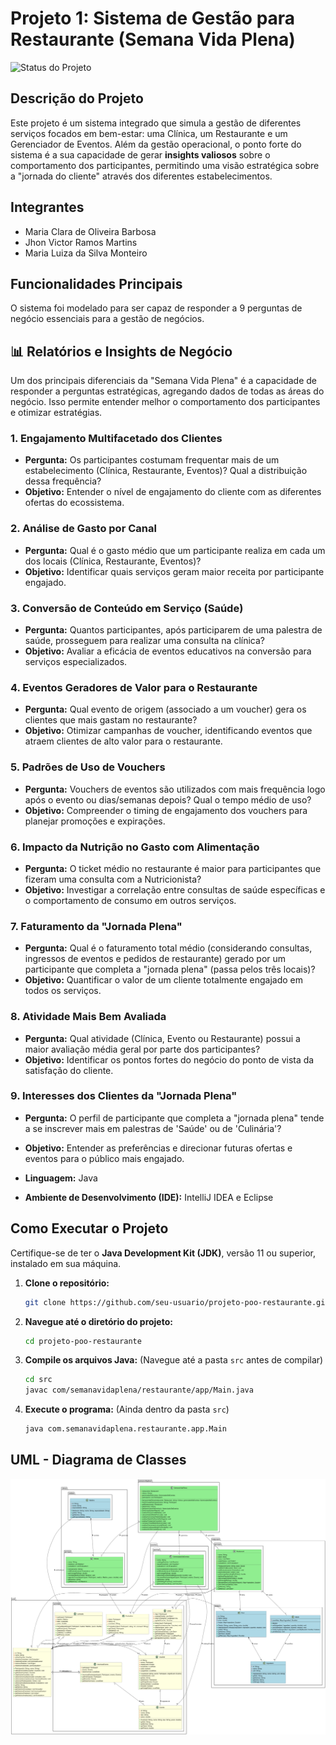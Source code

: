 # Projeto 1: Sistema de Gestão para Restaurante (Semana Vida Plena)

![Status do Projeto](https://img.shields.io/badge/Status-Done-green)

## Descrição do Projeto

Este projeto é um sistema integrado que simula a gestão de diferentes serviços focados em bem-estar: uma Clínica, um Restaurante e um Gerenciador de Eventos. Além da gestão operacional, o ponto forte do sistema é a sua capacidade de gerar **insights valiosos** sobre o comportamento dos participantes, permitindo uma visão estratégica sobre a "jornada do cliente" através dos diferentes estabelecimentos.

## Integrantes 

*   Maria Clara de Oliveira Barbosa
*   Jhon Victor Ramos Martins
*   Maria Luiza da Silva Monteiro

## Funcionalidades Principais

O sistema foi modelado para ser capaz de responder a 9 perguntas de negócio essenciais para a gestão de negócios.

## 📊 Relatórios e Insights de Negócio

Um dos principais diferenciais da "Semana Vida Plena" é a capacidade de responder a perguntas estratégicas, agregando dados de todas as áreas do negócio. Isso permite entender melhor o comportamento dos participantes e otimizar estratégias.

### 1. Engajamento Multifacetado dos Clientes
*   **Pergunta:** Os participantes costumam frequentar mais de um estabelecimento (Clínica, Restaurante, Eventos)? Qual a distribuição dessa frequência?
*   **Objetivo:** Entender o nível de engajamento do cliente com as diferentes ofertas do ecossistema.

### 2. Análise de Gasto por Canal
*   **Pergunta:** Qual é o gasto médio que um participante realiza em cada um dos locais (Clínica, Restaurante, Eventos)?
*   **Objetivo:** Identificar quais serviços geram maior receita por participante engajado.

### 3. Conversão de Conteúdo em Serviço (Saúde)
*   **Pergunta:** Quantos participantes, após participarem de uma palestra de saúde, prosseguem para realizar uma consulta na clínica?
*   **Objetivo:** Avaliar a eficácia de eventos educativos na conversão para serviços especializados.

### 4. Eventos Geradores de Valor para o Restaurante
*   **Pergunta:** Qual evento de origem (associado a um voucher) gera os clientes que mais gastam no restaurante?
*   **Objetivo:** Otimizar campanhas de voucher, identificando eventos que atraem clientes de alto valor para o restaurante.

### 5. Padrões de Uso de Vouchers
*   **Pergunta:** Vouchers de eventos são utilizados com mais frequência logo após o evento ou dias/semanas depois? Qual o tempo médio de uso?
*   **Objetivo:** Compreender o timing de engajamento dos vouchers para planejar promoções e expirações.

### 6. Impacto da Nutrição no Gasto com Alimentação
*   **Pergunta:** O ticket médio no restaurante é maior para participantes que fizeram uma consulta com a Nutricionista?
*   **Objetivo:** Investigar a correlação entre consultas de saúde específicas e o comportamento de consumo em outros serviços.

### 7. Faturamento da "Jornada Plena"
*   **Pergunta:** Qual é o faturamento total médio (considerando consultas, ingressos de eventos e pedidos de restaurante) gerado por um participante que completa a "jornada plena" (passa pelos três locais)?
*   **Objetivo:** Quantificar o valor de um cliente totalmente engajado em todos os serviços.

### 8. Atividade Mais Bem Avaliada
*   **Pergunta:** Qual atividade (Clínica, Evento ou Restaurante) possui a maior avaliação média geral por parte dos participantes?
*   **Objetivo:** Identificar os pontos fortes do negócio do ponto de vista da satisfação do cliente.


### 9. Interesses dos Clientes da "Jornada Plena"
*   **Pergunta:** O perfil de participante que completa a "jornada plena" tende a se inscrever mais em palestras de 'Saúde' ou de 'Culinária'?
*   **Objetivo:** Entender as preferências e direcionar futuras ofertas e eventos para o público mais engajado.


*   **Linguagem:** Java
*   **Ambiente de Desenvolvimento (IDE):** IntelliJ IDEA e Eclipse

## Como Executar o Projeto

Certifique-se de ter o **Java Development Kit (JDK)**, versão 11 ou superior, instalado em sua máquina.

1.  **Clone o repositório:**
    ```bash
    git clone https://github.com/seu-usuario/projeto-poo-restaurante.git
    ```

2.  **Navegue até o diretório do projeto:**
    ```bash
    cd projeto-poo-restaurante
    ```

3.  **Compile os arquivos Java:**
    (Navegue até a pasta `src` antes de compilar)
    ```bash
    cd src
    javac com/semanavidaplena/restaurante/app/Main.java
    ```

4.  **Execute o programa:**
    (Ainda dentro da pasta `src`)
    ```bash
    java com.semanavidaplena.restaurante.app.Main
    ```

##  UML - Diagrama de Classes

![Diagrama de Classes](diagramaUML-SemanaVidaPlena.png)
